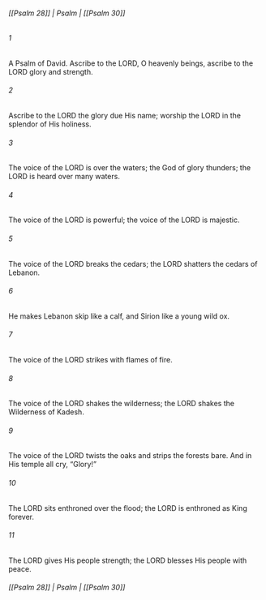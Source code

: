 ###### [[Psalm 28]] | Psalm | [[Psalm 30]]

###### 1
A Psalm of David. Ascribe to the LORD, O heavenly beings, ascribe to the LORD glory and strength.
###### 2
Ascribe to the LORD the glory due His name; worship the LORD in the splendor of His holiness.
###### 3
The voice of the LORD is over the waters; the God of glory thunders; the LORD is heard over many waters.
###### 4
The voice of the LORD is powerful; the voice of the LORD is majestic.
###### 5
The voice of the LORD breaks the cedars; the LORD shatters the cedars of Lebanon.
###### 6
He makes Lebanon skip like a calf, and Sirion like a young wild ox.
###### 7
The voice of the LORD strikes with flames of fire.
###### 8
The voice of the LORD shakes the wilderness; the LORD shakes the Wilderness of Kadesh.
###### 9
The voice of the LORD twists the oaks and strips the forests bare. And in His temple all cry, “Glory!”
###### 10
The LORD sits enthroned over the flood; the LORD is enthroned as King forever.
###### 11
The LORD gives His people strength; the LORD blesses His people with peace.

###### [[Psalm 28]] | Psalm | [[Psalm 30]]

